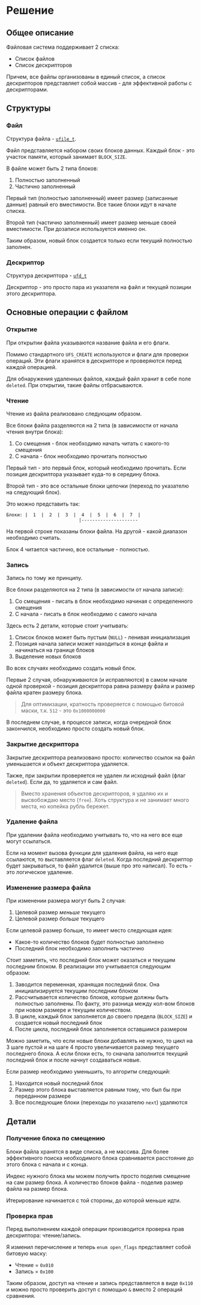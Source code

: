 # Решение

## Общее описание

Файловая система поддерживает 2 списка:
- Список файлов
- Список дескрипторов

Причем, все файлы организованы в единый список, а список дескрипторов представляет собой массив - для эффективной работы с дескрипторами.

## Структуры

### Файл

Структура файла - [`ufile_t`](./userfs.c).

Файл представляется набором своих блоков данных.
Каждый блок - это участок памяти, который занимает `BLOCK_SIZE`. 

В файле может быть 2 типа блоков:

1. Полностью заполненный
2. Частично заполненный

Первый тип (полностью заполненный) имеет размер (записанные данные) равный его вместимости. 
Все такие блоки идут в начале списка. 

Второй тип (частично заполненный) имеет размер меньше своей вместимости. 
При дозаписи используется именно он.

Таким образом, новый блок создается только если текущий полностью заполнен.

### Дескриптор

Структура дескриптора - [`ufd_t`](./userfs.c)

Дескриптор - это просто пара из указателя на файл и текущей позиции этого дескриптора.

## Основные операции с файлом

### Открытие

При открытии файла указываются название файла и его флаги.

Помимо стандартного `UFS_CREATE` используются и флаги для проверки операций.
Эти флаги хранятся в дескрипторе и проверяются перед каждой операцией.

Для обнаружения удаленных файлов, каждый файл хранит в себе поле `deleted`. 
При открытии, такие файлы отбрасываются.

### Чтение

Чтение из файла реализовано следующим образом.

Все блоки файла разделяются на 2 типа (в зависимости от начала чтения внутри блока): 

1. Со смещения - блок необходимо начать читать с какого-то смещения
2. С начала - блок необходимо прочитать полностью

Первый тип - это первый блок, который необходимо прочитать. Если позиция дескриптора указывает куда-то в середину блока.

Второй тип - это все остальные блоки цепочки (переход по указателю на следующий блок).

Это можно представить так:

```text
Блоки: |  1  |  2  |  3  |  4  |  5  |  6  |  7  |
                           |---------------------                      
```

На первой строке показаны блоки файла. На другой - какой диапазон необходимо считать.

Блок 4 читается частично, все остальные - полностью.

### Запись

Запись по тому же принципу. 

Все блоки разделяются на 2 типа (в зависимости от начала записи):

1. Со смещения - писать в блок необходимо начиная с определенного смещения
2. С начала - писать в блок необходимо с самого начала

Здесь есть 2 детали, которые стоит учитывать:

1. Список блоков может быть пустым (`NULL`) - ленивая инициализация
2. Позиция начала записи может находиться в конце файла и начинаться на границе блоков
3. Выделение новых блоков

Во всех случаях необходимо создать новый блок. 

Первые 2 случая, обнаруживаются (и исправляются) в самом начале одной проверкой - позиция дескриптора равна размеру файла и размер файла кратен размеру блока.

> Для оптимизации, кратность проверяется с помощью битовой маски, т.к. `512` - это `0x1000000000`

В последнем случае, в процессе записи, когда очередной блок закончился, необходимо просто создать новый блок.

### Закрытие дескриптора

Закрытие дескриптора реализовано просто: количество ссылок на файл уменьшается и объект дескриптора удаляется.

Также, при закрытии проверяется не удален ли исходный файл (флаг `deleted`). 
Если да, то удаляется и сам файл.

> Вместо хранения объектов дескрипторов, я удаляю их и высвобождаю место (`free`).
> Хоть структура и не занимает много места, но копейка рубль бережет.

### Удаление файла

При удалении файла необходимо учитывать то, что на него все еще могут ссылаться.

Если на момент вызова функции для удаления файла, на него еще ссылаются, то выставляется флаг `deleted`. 
Когда последний дескриптор будет закрываться, то файл удалится (выше про это написал).
То есть - это логическое удаление.

### Изменение размера файла

При изменении размера могут быть 2 случая:

1. Целевой размер *меньше* текущего
2. Целевой размер *больше* текущего

Если целевой размер больше, то имеет место следующая идея:

- Какое-то количество блоков будет полностью заполнено
- Последний блок необходимо заполнить частично

Стоит заметить, что последний блок может оказаться и текущим последним блоком.
В реализации это учитывается следующим образом:

1. Заводится переменная, хранящая последний блок. Она инициализируется текущим последним блоком
2. Рассчитывается количество блоков, которые должны быть полностью заполнены. 
   По факту, это разница между кол-вом блоков при новом размере и текущим количеством.
3. В цикле, каждый блок заполняется до своего предела (`BLOCK_SIZE`) и создается новый последний блок
4. После цикла, последний блок заполняется оставшимся размером

Можно заметить, что если новые блоки добавлять не нужно, то цикл на 3 шаге пустой и на шаге 4 просто увеличивается размер текущего последнего блока.
А если блоки есть, то сначала заполнится текущий последний блок и после начнут создаваться новые.

Если размер необходимо уменьшить, то алгоритм следующий:

1. Находится новый последний блок
2. Размер этого блока выставляется равным тому, что был бы при переданном размере
3. Все последующие блоки (переходы по указателю `next`) удаляются

## Детали

### Получение блока по смещению

Блоки файла хранятся в виде списка, а не массива. 
Для более эффективного поиска необходимого блока сравнивается расстояние до этого блока с начала и с конца.

Индекс нужного блока мы можем получить просто поделив смещение на сам размер блока. 
А количество блоков файла - поделив размер файла на размер блока.

Итерирование начинается с той стороны, до которой меньше идти.

### Проверка прав

Перед выполнением каждой операции производится проверка прав дескриптора: чтение/запись.

Я изменил перечисление и теперь `enum open_flags` представляет собой битовую маску:

- Чтение = `0x010`
- Запись = `0x100`

Таким образом, доступ на чтение и запись представляется в виде `0x110` и можно просто проверить доступ с помощью `&` вместо 2 операций сравнения.

